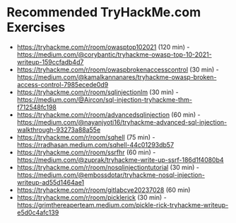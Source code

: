 # Recommended TryHackMe.com Exercises

* https://tryhackme.com/r/room/owasptop102021 (120 min) - https://medium.com/@corybantic/tryhackme-owasp-top-10-2021-writeup-159ccfadb4d7
* https://tryhackme.com/r/room/owaspbrokenaccesscontrol (30 min) - https://medium.com/@kamalkannanares/tryhackme-owasp-broken-access-control-7985ecede0d9
* https://tryhackme.com/r/room/sqlinjectionlm (30 min) - https://medium.com/@Aircon/sql-injection-tryhackme-thm-f712548fc198
* https://tryhackme.com/r/room/advancedsqlinjection (60 min) - https://medium.com/@nayanjyoti16/tryhackme-advanced-sql-injection-walkthrough-93273a88a55e
* https://tryhackme.com/r/room/sqhell (75 min) - https://rradhasan.medium.com/sqhell-44c01293db57
* https://tryhackme.com/r/room/ssrfhr (60 min) - https://medium.com/@zuprak/tryhackme-write-up-ssrf-186d1f4080b4
* https://tryhackme.com/r/room/nosqlinjectiontutorial (30 min) - https://medium.com/@embossdotar/tryhackme-nosql-injection-writeup-ad55d1464ae1
* https://tryhackme.com/r/room/gitlabcve20237028 (60 min)
* https://tryhackme.com/r/room/picklerick (30 min) - https://grimthereaperteam.medium.com/pickle-rick-tryhackme-writeup-e5d0c4afc139
